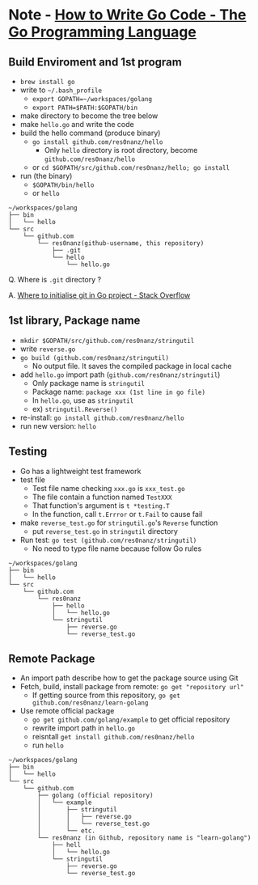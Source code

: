 # Note - [How to Write Go Code - The Go Programming Language](https://golang.org/doc/code.html)

## Build Enviroment and 1st program

* `brew install go`
* write to `~/.bash_profile`
  * `export GOPATH=~/workspaces/golang`
  * `export PATH=$PATH:$GOPATH/bin`
* make directory to become the tree below
* make `hello.go` and write the code
* build the hello command (produce binary)
  * `go install github.com/res0nanz/hello`
    * Only `hello` directory is root directory, become `github.com/res0nanz/hello`
  * or `cd $GOPATH/src/github.com/res0nanz/hello; go install`
* run (the binary)
  * `$GOPATH/bin/hello`
  * or `hello`

```tree
~/workspaces/golang
├── bin
│   └── hello
└── src
    └── github.com
        └── res0nanz(github-username, this repository)
            ├── .git
            └── hello
                └── hello.go
```

Q. Where is `.git` directory ?

A. [Where to initialise git in Go project - Stack Overflow](https://stackoverflow.com/questions/29660362/where-to-initialise-git-in-go-project)

## 1st library, Package name

* `mkdir $GOPATH/src/github.com/res0nanz/stringutil`
* write `reverse.go`
* `go build (github.com/res0nanz/stringutil)`
  * No output file. It saves the compiled package in local cache
* add `hello.go` import path (`github.com/res0nanz/stringutil`)
  * Only package name is `stringutil`
  * Package name: `package xxx (1st line in go file)`
  * In `hello.go`, use as `stringutil`
  * ex) `stringutil.Reverse()`
* re-install: `go install github.com/res0nanz/hello`
* run new version: `hello`

## Testing

* Go has a lightweight test framework
* test file
  * Test file name checking `xxx.go` is `xxx_test.go`
  * The file contain a function named `TestXXX`
  * That function's argument is `t *testing.T`
  * In the function, call `t.Errror` or `t.Fail` to cause fail
* make `reverse_test.go` for `stringutil.go`'s `Reverse` function
  * put `reverse_test.go` in `stringutil` directory
* Run test: `go test (github.com/res0nanz/stringutil)`
  * No need to type file name because follow Go rules

```tree
~/workspaces/golang
├── bin
│   └── hello
└── src
    └── github.com
        └── res0nanz
            ├── hello
            │   └── hello.go
            └── stringutil
                ├── reverse.go
                └── reverse_test.go
```

## Remote Package

* An import path describe how to get the package source using Git
* Fetch, build, install package from remote: `go get "repository url"`
  * If getting source from this repository, `go get github.com/res0nanz/learn-golang`
* Use remote official package
  * `go get github.com/golang/example` to get official repository
  * rewrite import path in `hello.go`
  * reisntall `get install github.com/res0nanz/hello`
  * run `hello`

```tree
~/workspaces/golang
├── bin
│   └── hello
└── src
    └── github.com
        ├── golang (official repository)
        │   └── example
        │       ├── stringutil
        │       │   ├── reverse.go
        │       │   └── reverse_test.go
        │       └── etc.
        └── res0nanz (in Github, repository name is "learn-golang")
            ├── hell
            │   └── hello.go
            └── stringutil
                ├── reverse.go
                └── reverse_test.go
```